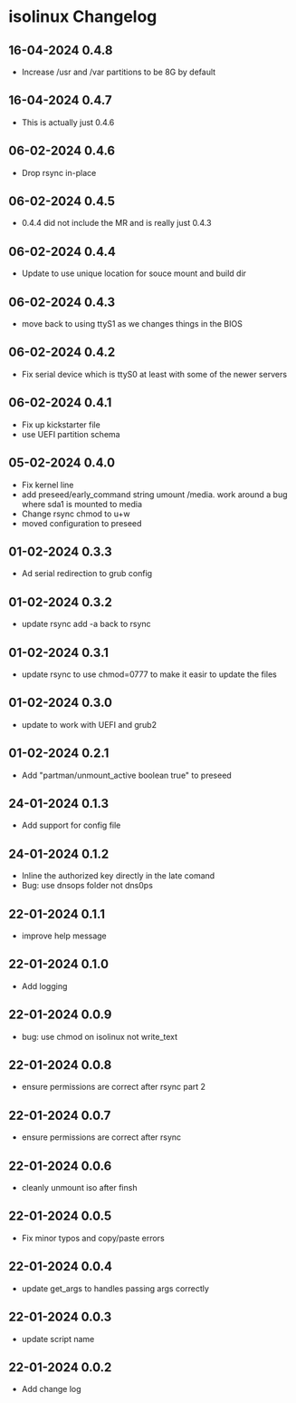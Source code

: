 # isolinux Changelog

## 16-04-2024 0.4.8
* Increase /usr and /var partitions to be 8G by default

## 16-04-2024 0.4.7
* This is actually just 0.4.6

## 06-02-2024 0.4.6
* Drop rsync in-place

## 06-02-2024 0.4.5
* 0.4.4 did not include the MR and is really just 0.4.3

## 06-02-2024 0.4.4
* Update to use unique location for souce mount and build dir

## 06-02-2024 0.4.3
* move back to using ttyS1 as we changes things in the BIOS

## 06-02-2024 0.4.2
* Fix serial device which is ttyS0 at least with some of the newer servers

## 06-02-2024 0.4.1
* Fix up kickstarter file
* use UEFI partition schema

## 05-02-2024 0.4.0
* Fix kernel line
* add preseed/early_command string umount /media.  work around a bug where sda1 
  is mounted to media
* Change rsync chmod to u+w
* moved configuration to preseed

## 01-02-2024 0.3.3
* Ad serial redirection to grub config

## 01-02-2024 0.3.2
* update rsync add -a back to rsync

## 01-02-2024 0.3.1
* update rsync to use chmod=0777 to make it easir to update the files

## 01-02-2024 0.3.0
* update to work with UEFI and grub2

## 01-02-2024 0.2.1
* Add "partman/unmount\_active boolean true" to preseed

## 24-01-2024 0.1.3
* Add support for config file

## 24-01-2024 0.1.2
* Inline the authorized key directly in the late comand
* Bug: use dnsops folder not dns0ps

## 22-01-2024 0.1.1
* improve help message

## 22-01-2024 0.1.0
* Add logging

## 22-01-2024 0.0.9
* bug: use chmod on isolinux not write_text

## 22-01-2024 0.0.8
* ensure permissions are correct after rsync part 2

## 22-01-2024 0.0.7
* ensure permissions are correct after rsync

## 22-01-2024 0.0.6
* cleanly unmount iso after finsh

## 22-01-2024 0.0.5
* Fix minor typos and copy/paste errors

## 22-01-2024 0.0.4
* update get_args to handles passing args correctly

## 22-01-2024 0.0.3
* update script name

## 22-01-2024 0.0.2
* Add change log
